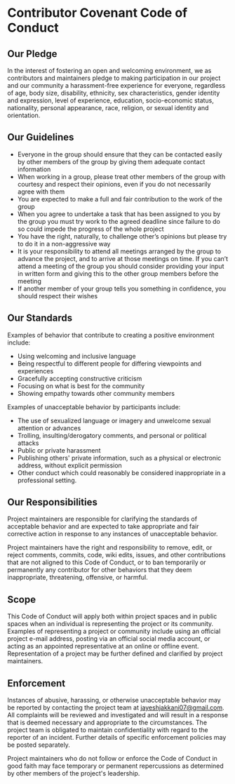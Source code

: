 # Contributor Covenant Code of Conduct

## Our Pledge

In the interest of fostering an open and welcoming environment, we as
contributors and maintainers pledge to making participation in our project and
our community a harassment-free experience for everyone, regardless of age, body
size, disability, ethnicity, sex characteristics, gender identity and expression,
level of experience, education, socio-economic status, nationality, personal
appearance, race, religion, or sexual identity and orientation.

## Our Guidelines

* Everyone in the group should ensure that they can be contacted easily by other members of the group by giving them adequate contact information
* When working in a group, please treat other members of the group with courtesy and respect their opinions, even if you do not necessarily agree with them
* You are expected to make a full and fair contribution to the work of the group
* When you agree to undertake a task that has been assigned to you by the group you must try work to the agreed deadline since failure to do so could impede the          progress of the whole project
* You have the right, naturally, to challenge other’s opinions but please try to do it in a non-aggressive way
* It is your responsibility to attend all meetings arranged by the group to advance the project, and to arrive at those meetings on time.  If you can’t attend a meeting of the group you should consider providing your input in written form and giving this to the other group members before the meeting
*	If another member of your group tells you something in confidence, you should respect their wishes

## Our Standards

Examples of behavior that contribute to creating a positive environment
include:

* Using welcoming and inclusive language
* Being respectful to different people for differing viewpoints and experiences
* Gracefully accepting constructive criticism
* Focusing on what is best for the community
* Showing empathy towards other community members

Examples of unacceptable behavior by participants include:

* The use of sexualized language or imagery and unwelcome sexual attention or
 advances
* Trolling, insulting/derogatory comments, and personal or political attacks
* Public or private harassment
* Publishing others' private information, such as a physical or electronic
 address, without explicit permission
* Other conduct which could reasonably be considered inappropriate in a
 professional setting.
 
 ## Our Responsibilities

Project maintainers are responsible for clarifying the standards of acceptable
behavior and are expected to take appropriate and fair corrective action in
response to any instances of unacceptable behavior.

Project maintainers have the right and responsibility to remove, edit, or
reject comments, commits, code, wiki edits, issues, and other contributions
that are not aligned to this Code of Conduct, or to ban temporarily or
permanently any contributor for other behaviors that they deem inappropriate,
threatening, offensive, or harmful.


## Scope

This Code of Conduct will apply both within project spaces and in public spaces
when an individual is representing the project or its community. Examples of
representing a project or community include using an official project e-mail
address, posting via an official social media account, or acting as an appointed
representative at an online or offline event. Representation of a project may be
further defined and clarified by project maintainers.

## Enforcement

Instances of abusive, harassing, or otherwise unacceptable behavior may be
reported by contacting the project team at jayeshjakkani07@gmail.com. All
complaints will be reviewed and investigated and will result in a response that
is deemed necessary and appropriate to the circumstances. The project team is
obligated to maintain confidentiality with regard to the reporter of an incident.
Further details of specific enforcement policies may be posted separately.

Project maintainers who do not follow or enforce the Code of Conduct in good
faith may face temporary or permanent repercussions as determined by other
members of the project's leadership.

